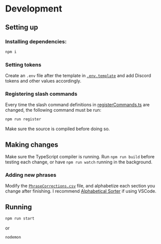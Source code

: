 # Development

## Setting up

### Installing dependencies:

```sh
npm i
```

### Setting tokens

Create an `.env` file after the template in [`.env.template`](.env.template) and add Discord tokens and other values accordingly.

### Registering slash commands

Every time the slash command definitions in [registerCommands.ts](src/registerCommands.ts) are changed, the following command must be run:

```sh
npm run register
```

Make sure the source is compiled before doing so.

## Making changes

Make sure the TypeScript compiler is running. Run `npm run build` before testing each change, or have `npm run watch` running in the background.

### Adding new phrases

Modify the [`PhraseCorrections.csv`](PhraseCorrections.csv) file, and alphabetize each section you change after finishing. I recommend [Alphabetical Sorter](https://marketplace.visualstudio.com/items?itemName=ue.alphabetical-sorter) if using VSCode.

## Running

```sh
npm run start
```

or

```sh
nodemon
```
